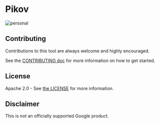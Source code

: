 # Pikov

![personal](https://img.shields.io/badge/maintained-personal%20project-blue.svg)

## Contributing

Contributions to this tool are always welcome and highly encouraged.

See the [CONTRIBUTING
doc](https://github.com/google/pikov/blob/master/CONTRIBUTING.md) for more
information on how to get started.


License
-------

Apache 2.0 - See [the
LICENSE](https://github.com/google/pikov/blob/master/LICENSE) for more
information.

Disclaimer
----------

This is not an officially supported Google product.